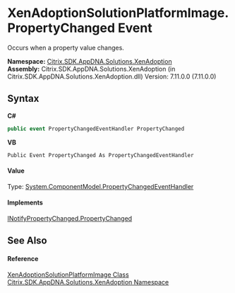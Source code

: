 # XenAdoptionSolutionPlatformImage.PropertyChanged Event
 

Occurs when a property value changes.

**Namespace:**&nbsp;<a href="2a3ca15a-daca-4e24-783c-63ca2cba5f92">Citrix.SDK.AppDNA.Solutions.XenAdoption</a><br />**Assembly:**&nbsp;Citrix.SDK.AppDNA.Solutions.XenAdoption (in Citrix.SDK.AppDNA.Solutions.XenAdoption.dll) Version: 7.11.0.0 (7.11.0.0)

## Syntax

**C#**
```csharp
public event PropertyChangedEventHandler PropertyChanged
```

**VB**
```vbnet
Public Event PropertyChanged As PropertyChangedEventHandler
```


#### Value
Type: <a href="http://msdn2.microsoft.com/en-us/library/hyza7z75" target="_blank">System.ComponentModel.PropertyChangedEventHandler</a>

#### Implements
<a href="http://msdn2.microsoft.com/en-us/library/ms133023" target="_blank">INotifyPropertyChanged.PropertyChanged</a><br />

## See Also


#### Reference
<a href="8c9f63a6-73d5-693c-1f87-74a940e705d3">XenAdoptionSolutionPlatformImage Class</a><br /><a href="2a3ca15a-daca-4e24-783c-63ca2cba5f92">Citrix.SDK.AppDNA.Solutions.XenAdoption Namespace</a><br />